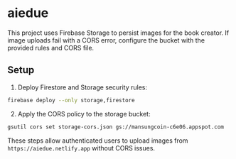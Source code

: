 # aiedue

This project uses Firebase Storage to persist images for the book creator.  If image uploads fail with a CORS error, configure the bucket with the provided rules and CORS file.

## Setup

1. Deploy Firestore and Storage security rules:

```sh
firebase deploy --only storage,firestore
```

2. Apply the CORS policy to the storage bucket:

```sh
gsutil cors set storage-cors.json gs://mansungcoin-c6e06.appspot.com
```

These steps allow authenticated users to upload images from `https://aiedue.netlify.app` without CORS issues.
